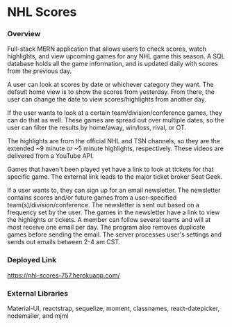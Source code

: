 # NHL Scores 

### Overview 

Full-stack MERN application that allows users to check scores, watch highlights, and view upcoming games for any NHL game this season. A SQL database holds all the game information, and is updated daily with scores from the previous day. 

A user can look at scores by date or whichever category they want. The default home view is to show the scores from yesterday. From there, the user can change the date to view scores/highlights from another day. 

If the user wants to look at a certain team/division/conference games, they can do that as well. These games are spread out over multiple dates, so the user can filter the results by home/away, win/loss, rival, or OT.   

The highlights are from the official NHL and TSN channels, so they are the extended ~9 minute or ~5 minute highlights, respectively. These videos are delivered from a YouTube API. 

Games that haven't been played yet have a link to look at tickets for that specific game. The external link leads to the major ticket broker Seat Geek. 

If a user wants to, they can sign up for an email newsletter. The newsletter contains scores and/or future games from a user-specified team(s)/division/conference. The newsletter is sent out based on a frequency set by the user. The games in the newsletter have a link to view the highlights or tickets. A member can follow several teams and will at most receive one email per day. The program also removes duplicate games before sending the email. The server processes user's settings and sends out emails between 2-4 am CST. 

### Deployed Link

https://nhl-scores-757.herokuapp.com/

### External Libraries 

Material-UI, reactstrap, sequelize, moment, classnames, react-datepicker, nodemailer, and mjml
